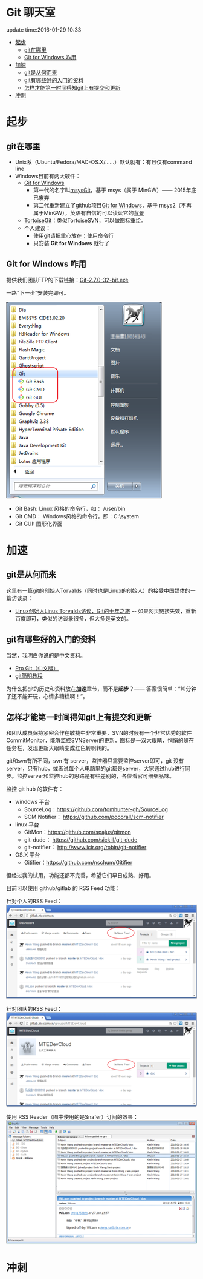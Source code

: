 <h1>Git 聊天室</h1>

<!-- MarkdownTOC -->

update time:2016-01-29 10:33

- [起步](#_1)
    - [git在哪里](#git)
    - [Git for Windows 咋用](#gitforwindows)
- [加速](#_2)
    - [git是从何而来](#git_1)
    - [git有哪些好的入门的资料](#git_2)
    - [怎样才能第一时间得知git上有提交和更新](#git_3)
- [冲刺](#_3)

<!-- /MarkdownTOC -->


# 起步

## git在哪里

* Unix系（Ubuntu/Fedora/MAC-OS.X/……）默认就有：有且仅有command line
* Windows目前有两大软件：
    + [Git for Windows](https://github.com/git-for-windows/git)
        * 第一代的名字叫[msysGit](https://github.com/msysgit/git)，基于 msys（属于 MinGW）—— 2015年底已废弃
        * 第二代重新建立了github项目[Git for Windows](https://github.com/git-for-windows/git)，基于 msys2（不再属于MinGW），英语有自信的可以读读它的[背景](https://github.com/git-for-windows/git/wiki)
    + [TortoiseGit](http://code.google.com/p/tortoisegit/)：类似TortoiseSVN，可以做图标重绘。
    + 个人建议：
        * 使用git请把重心放在：使用命令行
        * 只安装 **Git for Windows** 就行了

## Git for Windows 咋用

提供我们团队FTP的下载链接：[Git-2.7.0-32-bit.exe](ftp://emb:zteemb@10.9.111.222/Soft/Develop/Git/Git4Windows/Git-2.7.0-32-bit.exe)

一路“下一步”安装完即可。

![](img/git4windows-install.png)

* Git Bash: Linux 风格的命令行，如： /user/bin
* Git CMD： Windows风格的命令行，即：C:\system
* Git GUI: 图形化界面

# 加速

## git是从何而来

这里有一篇git的创始人Torvalds（同时也是Linux的创始人）的接受中国媒体的一篇访谈录：

* [Linux创始人Linus Torvalds访谈，Git的十年之旅](http://www.wtoutiao.com/a/2287349.html) -- 如果网页链接失效，重新百度即可，类似的访谈录很多，但大多是英文的。

## git有哪些好的入门的资料

当然，我明白你说的是中文资料。

* [Pro Git（中文版）](http://git.oschina.net/progit/)
* [git简明教程](http://www.liaoxuefeng.com/wiki/0013739516305929606dd18361248578c67b8067c8c017b000)

为什么把git的历史和资料放在**加速**章节，而不是**起步**？—— 答案很简单：“10分钟了还不能开玩，心情多糟糕啊！”。

## 怎样才能第一时间得知git上有提交和更新

和团队成员保持紧密合作在敏捷中非常重要，SVN的时候有一个非常优秀的软件 CommitMonitor，能够监控SVNServer的更新，图标是一双大眼睛，悄悄的躲在任务栏，发现更新大眼睛变成红色转啊转的。

git和svn有所不同，svn 有 server，监控器只需要监控server即可，git 没有server，只有hub，或者说每个人电脑里的git都是server，大家通过hub进行同步。监控server和监控hub的思路是有些差别的，各位看官可细细品味。

监控 git hub 的软件有：

- windows 平台
    - SourceLog：https://github.com/tomhunter-gh/SourceLog
    - SCM Notifier： https://github.com/pocorall/scm-notifier
- linux 平台
    - GitMon：https://github.com/spajus/gitmon
    - git-dude： https://github.com/sickill/git-dude
    - git-notifier： http://www.icir.org/robin/git-notifier
- OS.X 平台
    + Gitifier：https://github.com/nschum/Gitifier

但经过我的试用，功能还都不完善，希望它们早日成熟、好用。

目前可以使用 github/gitlab 的 RSS Feed 功能：

针对个人的RSS Feed：
![](img/gitlab-rss-feed-user.png)

针对团队的RSS Feed：
![](img/gitlab-rss-feed-group.png)

使用 RSS Reader（图中使用的是Snafer）订阅的效果：
![](img/gitlab-rss-reader.png)


# 冲刺